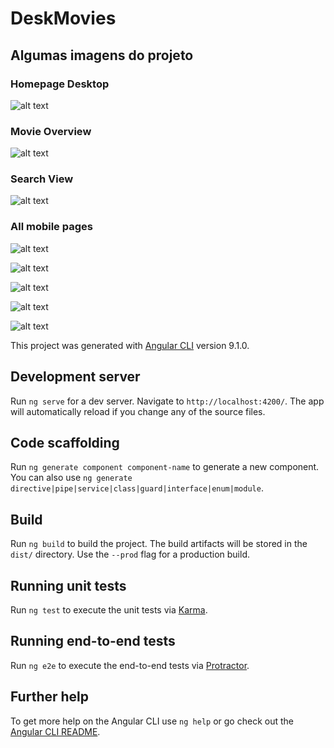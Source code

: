 # DeskMovies

## Algumas imagens do projeto

### Homepage Desktop
![alt text][home-desk]

[home-desk]: ./images-for-readme/homepage-desk.PNG "Homepage Desktop"

### Movie Overview
![alt text][overview-desk]

[overview-desk]: ./images-for-readme/overview.PNG "Overview Desktop"

### Search View
![alt text][search-desk]

[search-desk]: ./images-for-readme/search-desk.PNG "Search Desk"

### All mobile pages
![alt text][home-mobile]

[home-mobile]: ./images-for-readme/homepage-mobile.PNG "Homepage Mobile"

![alt text][overview-mobile-1]

[overview-mobile-1]: ./images-for-readme/overview-mobile-1.PNG "Overview Mobile"

![alt text][overview-mobile-2]

[overview-mobile-2]: ./images-for-readme/overview-mobile-2.PNG "Overview Mobile"

![alt text][overview-mobile-3]

[overview-mobile-3]: ./images-for-readme/overview-mobile-3.PNG "Overview Mobile"

![alt text][search-mobile]

[search-mobile]: ./images-for-readme/search-mobile.PNG "Search Mobile"

This project was generated with [Angular CLI](https://github.com/angular/angular-cli) version 9.1.0.

## Development server

Run `ng serve` for a dev server. Navigate to `http://localhost:4200/`. The app will automatically reload if you change any of the source files.

## Code scaffolding

Run `ng generate component component-name` to generate a new component. You can also use `ng generate directive|pipe|service|class|guard|interface|enum|module`.

## Build

Run `ng build` to build the project. The build artifacts will be stored in the `dist/` directory. Use the `--prod` flag for a production build.

## Running unit tests

Run `ng test` to execute the unit tests via [Karma](https://karma-runner.github.io).

## Running end-to-end tests

Run `ng e2e` to execute the end-to-end tests via [Protractor](http://www.protractortest.org/).

## Further help

To get more help on the Angular CLI use `ng help` or go check out the [Angular CLI README](https://github.com/angular/angular-cli/blob/master/README.md).
